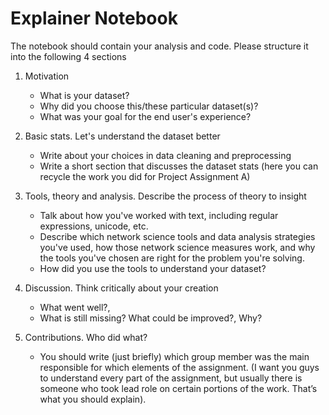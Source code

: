 Explainer Notebook
==================

The notebook should contain your analysis and code. Please structure it into the following 4 sections

1.  Motivation
    *  What is your dataset?
    *  Why did you choose this/these particular dataset(s)?
    *  What was your goal for the end user's experience?

2. Basic stats. Let's understand the dataset better

    *  Write about your choices in data cleaning and preprocessing
    * Write a short section that discusses the dataset stats (here you can recycle the work you did for Project Assignment A)

3. Tools, theory and analysis. Describe the process of theory to insight

    * Talk about how you've worked with text, including regular expressions, unicode, etc.
    * Describe which network science tools and data analysis strategies you've used, how those network science measures work, and why the tools you've chosen are right for the problem you're solving.
    * How did you use the tools to understand your dataset?

4.  Discussion. Think critically about your creation

    * What went well?,
    *  What is still missing? What could be improved?, Why?

5. Contributions. Who did what?

    * You should write (just briefly) which group member was the main responsible for which elements of the assignment. (I want you guys to understand every part of the assignment, but usually there is someone who took lead role on certain portions of the work. That’s what you should explain).
